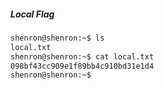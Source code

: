 ##### Local Flag
```bash
shenron@shenron:~$ ls
local.txt
shenron@shenron:~$ cat local.txt
098bf43cc909e1f89bb4c910bd31e1d4
shenron@shenron:~$ 
```